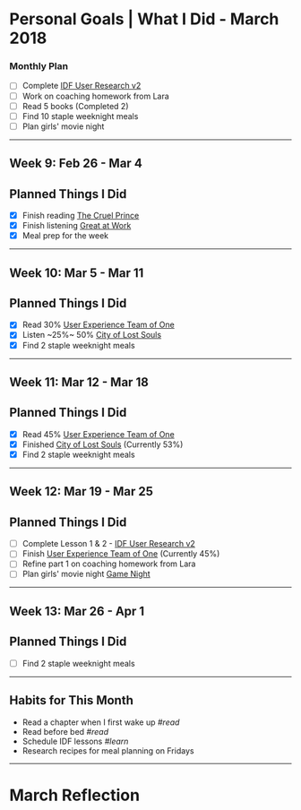 Personal Goals | What I Did - March 2018
==============

### Monthly Plan
- [ ] Complete [IDF User Research v2](https://github.com/candicodeit/personal-goals/projects/3) 
- [ ] Work on coaching homework from Lara
- [ ] Read 5 books (Completed 2)
- [ ] Find 10 staple weeknight meals
- [ ] Plan girls' movie night

---

## Week 9: Feb 26 - Mar 4

## Planned Things I Did
- [x] Finish reading [The Cruel Prince](https://www.goodreads.com/book/show/26032825-the-cruel-prince)
- [x] Finish listening [Great at Work](https://www.goodreads.com/book/show/35297611-great-at-work)
- [x] Meal prep for the week

---

## Week 10: Mar 5 - Mar 11

## Planned Things I Did
- [x] Read 30% [User Experience Team of One](https://www.goodreads.com/book/show/18177290-the-user-experience-team-of-one?from_search=true)
- [x] Listen ~25%~ 50% [City of Lost Souls](https://www.goodreads.com/book/show/12686642-city-of-lost-souls)
- [x] Find 2 staple weeknight meals

---

## Week 11: Mar 12 - Mar 18

## Planned Things I Did
- [x] Read 45% [User Experience Team of One](https://www.goodreads.com/book/show/18177290-the-user-experience-team-of-one?from_search=true)
- [x] Finished [City of Lost Souls](https://www.goodreads.com/book/show/12686642-city-of-lost-souls) (Currently 53%)
- [x] Find 2 staple weeknight meals

---

## Week 12: Mar 19 - Mar 25

## Planned Things I Did
- [ ] Complete Lesson 1 & 2 - [IDF User Research v2](https://github.com/candicodeit/personal-goals/projects/3) 
- [ ] Finish [User Experience Team of One](https://www.goodreads.com/book/show/18177290-the-user-experience-team-of-one?from_search=true) (Currently 45%)
- [ ] Refine part 1 on coaching homework from Lara
- [ ] Plan girls' movie night [Game Night](http://www.imdb.com/title/tt2704998/)

---

## Week 13: Mar 26 - Apr 1

## Planned Things I Did
- [ ] Find 2 staple weeknight meals

---

## Habits for This Month
- Read a chapter when I first wake up *#read*
- Read before bed *#read*
- Schedule IDF lessons *#learn*
- Research recipes for meal planning on Fridays

---


# March Reflection

